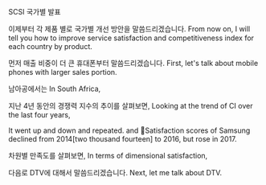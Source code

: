SCSI 국가별 발표

이제부터 각 제품 별로 국가별 개선 방안을 말씀드리겠습니다.
From now on, I will tell you how to improve service satisfaction and competitiveness index for each country by product.

먼저 매출 비중이 더 큰 휴대폰부터 말씀드리겠습니다.
First, let's talk about mobile phones with larger sales portion.

남아공에서는
In South Africa,

지난 4년 동안의 경쟁력 지수의 추이를 살펴보면, 
Looking at the trend of CI over the last four years,

It went up and down and repeated. and Satisfaction scores of Samsung declined from 2014[two thousand fourteen] to 2016, but rose in 2017. 

차원별 만족도를 살펴보면,
In terms of dimensional satisfaction,


다음로 DTV에 대해서 말씀드리겠습니다.
Next, let me talk about DTV.



